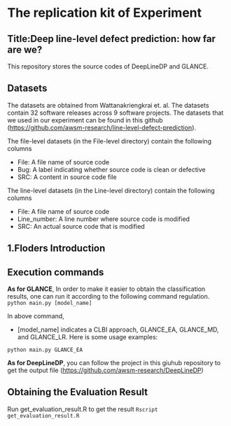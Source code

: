 # The replication kit of Experiment
## Title:Deep line-level defect prediction: how far are we?
This repository stores the source codes of DeepLineDP and GLANCE.
## Datasets
The datasets are obtained from Wattanakriengkrai et. al. The datasets contain 32 software releases across 9 software projects. The datasets that we used in our experiment can be found in this github (https://github.com/awsm-research/line-level-defect-prediction).

The file-level datasets (in the File-level directory) contain the following columns

*  File: A file name of source code
*  Bug: A label indicating whether source code is clean or defective
*  SRC: A content in source code file

The line-level datasets (in the Line-level directory) contain the following columns

*  File: A file name of source code
*  Line_number: A line number where source code is modified
*  SRC: An actual source code that is modified

## 1.Floders Introduction
## Execution commands
**As for GLANCE**, In order to make it easier to obtain the classification results, one can run it according to the following command regulation.
`python main.py [model_name]`

In above command,

*  [model_name] indicates a CLBI approach, GLANCE_EA, GLANCE_MD, and GLANCE_LR.
Here is some usage examples:

`python main.py GLANCE_EA`

**As for DeepLineDP**, you can follow the project in this giuhub repository to get the output file (https://github.com/awsm-research/DeepLineDP)

## Obtaining the Evaluation Result
Run get_evaluation_result.R to get the result
`Rscript  get_evaluation_result.R`
